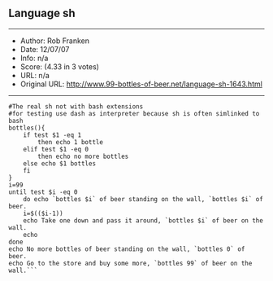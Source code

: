
## Language sh ##
---
- Author: Rob Franken
- Date: 12/07/07
- Info: n/a
- Score:  (4.33 in 3 votes)
- URL: n/a
- Original URL: http://www.99-bottles-of-beer.net/language-sh-1643.html
---

```#!/bin/sh
#The real sh not with bash extensions
#for testing use dash as interpreter because sh is often simlinked to bash
bottles(){
    if test $1 -eq 1
        then echo 1 bottle
    elif test $1 -eq 0
        then echo no more bottles
    else echo $1 bottles
    fi
}
i=99
until test $i -eq 0
    do echo `bottles $i` of beer standing on the wall, `bottles $i` of beer.
    i=$(($i-1))
    echo Take one down and pass it around, `bottles $i` of beer on the wall.
    echo
done
echo No more bottles of beer standing on the wall, `bottles 0` of beer.
echo Go to the store and buy some more, `bottles 99` of beer on the wall.```